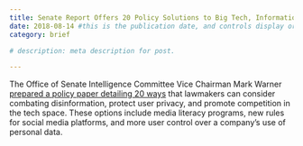 ```yaml
---
title: Senate Report Offers 20 Policy Solutions to Big Tech, Information Disorder
date: 2018-08-14 #this is the publication date, and controls display order.
category: brief

# description: meta description for post.

---
```


The Office of Senate Intelligence Committee Vice Chairman Mark Warner [prepared a policy paper detailing 20 ways][link] that lawmakers can consider combating disinformation, protect user privacy, and promote competition in the tech space. These options include media literacy programs, new rules for social media platforms, and more user control over a company’s use of personal data.

[link]: https://www.axios.com/mark-warner-google-facebook-regulation-policy-paper-023d4a52-2b25-4e44-a87c-945e73c637fa.html